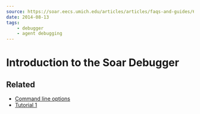 ```yaml
---
source: https://soar.eecs.umich.edu/articles/articles/faqs-and-guides/69-intro-to-the-soar-debugger
date: 2014-08-13
tags:
    - debugger
    - agent debugging
---
```


# Introduction to the Soar Debugger

## Related

- [Command line options](../reference/CommandLineOptionsForDebuggerAndCLI.md)
- [Tutorial 1](../tutorials/soar_tutorial/index.md)
